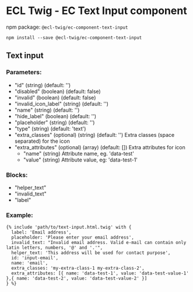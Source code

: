 # ECL Twig - EC Text Input component

npm package: `@ecl-twig/ec-component-text-input`

```shell
npm install --save @ecl-twig/ec-component-text-input
```

## Text input

### Parameters:

- "id" (string) (default: '')
- "disabled" (boolean) (default: false)
- "invalid" (boolean) (default: false)
- "invalid_icon_label" (string) (default: '')
- "name" (string) (default: '')
- "hide_label" (boolean) (default: '')
- "placeholder" (string) (default: '')
- "type" (string) (default: 'text')
- "extra_classes" (optional) (string) (default: '') Extra classes (space separated) for the icon
- "extra_attributes" (optional) (array) (default: []) Extra attributes for icon
  - "name" (string) Attribute name, eg. 'data-test'
  - "value" (string) Attribute value, eg: 'data-test-1'

### Blocks:

- "helper_text"
- "invalid_text"
- "label"

### Example:

```twig
{% include 'path/to/text-input.html.twig' with {
  label: 'Email address',
  placeholder: 'Please enter your email address',
  invalid_text: "Invalid email address. Valid e-mail can contain only latin letters, numbers, '@' and '.'",
  helper_text: 'This address will be used for contact purpose',
  id: 'input-email',
  name: 'email',
  extra_classes: 'my-extra-class-1 my-extra-class-2',
  extra_attributes: [{ name: 'data-test-1', value: 'data-test-value-1' },{ name: 'data-test-2', value: 'data-test-value-2' }]
} %}
```
